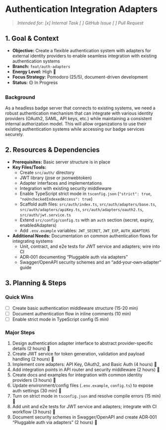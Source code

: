 # Authentication Integration Adapters

> _Intended for: [x] Internal Task  [ ] GitHub Issue  [ ] Pull Request_

## 1. Goal & Context
- **Objective:** Create a flexible authentication system with adapters for external identity providers to enable seamless integration with existing authentication systems
- **Branch:** `feat/auth-adapters`
- **Energy Level:** High 🔋
- **Focus Strategy:** Pomodoro (25/5), document-driven development
- **Status:** 🟡 In Progress

### Background
As a headless badge server that connects to existing systems, we need a robust authentication mechanism that can integrate with various identity providers (OAuth2, SAML, API keys, etc.) while maintaining a consistent internal authorization model. This will allow organizations to use their existing authentication systems while accessing our badge services securely.

## 2. Resources & Dependencies
- **Prerequisites:** Basic server structure is in place
- **Key Files/Tools:** 
  - Create `src/auth/` directory
  - JWT library (jose or jsonwebtoken)
  - Adapter interfaces and implementations
  - Integration with existing security middleware
  - Enable TypeScript strict mode in `tsconfig.json` (`"strict": true`, `"noUncheckedIndexedAccess": true`)
  - Scaffold auth files: `src/auth/index.ts`, `src/auth/adapters/base.ts`, `src/auth/adapters/apiKey.ts`, `src/auth/adapters/oauth2.ts`, `src/auth/jwt.service.ts`
  - Extend `src/config/config.ts` with an `auth` section (secret, expiry, enabledAdapters)
  - Add `.env.example` variables: `JWT_SECRET`, `JWT_EXP`, `AUTH_ADAPTERS`
- **Additional Needs:** Documentation on common authentication flows for integrating systems
  - Unit, contract, and e2e tests for JWT service and adapters; wire into CI
  - ADR‑001 documenting “Pluggable auth via adapters”
  - Swagger/OpenAPI security schemes and an “add‑your‑own‑adapter” guide

## 3. Planning & Steps
### Quick Wins
- [ ] Create basic authentication middleware structure (15-20 min)
- [ ] Document authentication flow in inline comments (10 min)
- [ ] Enable strict mode in TypeScript config (5 min)

### Major Steps
1. Design authentication adapter interface to abstract provider-specific details (2 hours) 🎯
2. Create JWT service for token generation, validation and payload handling (2 hours) 🎯
3. Implement core adapters: API Key, OAuth2, and Basic Auth (4 hours) 🎯
4. Add integration points in API router and security middleware (2 hours) 🎯
5. Create docs and examples for integration with common identity providers (3 hours) 🎯
6. Update environment/config files (`.env.example`, `config.ts`) to expose auth settings (30 min) 🎯
7. Turn on strict mode in `tsconfig.json` and resolve compile errors (15 min) 🎯
8. Add unit and e2e tests for JWT service and adapters; integrate with CI workflow (3 hours) 🎯
9. Document security schemes in Swagger/OpenAPI and create ADR‑001 “Pluggable auth via adapters” (2 hours) 🎯